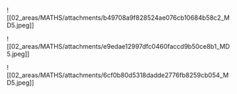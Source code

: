 ![[02_areas/MATHS/attachments/b49708a9f828524ae076cb10684b58c2_MD5.jpeg]]

![[02_areas/MATHS/attachments/e9edae12997dfc0460faccd9b50ce8b1_MD5.jpeg]]

![[02_areas/MATHS/attachments/6cf0b80d5318dadde2776fb8259cb054_MD5.jpeg]]